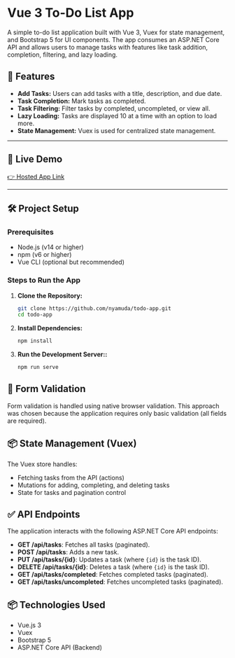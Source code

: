 # Vue 3 To-Do List App

A simple to-do list application built with Vue 3, Vuex for state management, and Bootstrap 5 for UI components. The app consumes an ASP.NET Core API and allows users to manage tasks with features like task addition, completion, filtering, and lazy loading.

## 🎯 Features

- **Add Tasks:** Users can add tasks with a title, description, and due date.
- **Task Completion:** Mark tasks as completed.
- **Task Filtering:** Filter tasks by completed, uncompleted, or view all.
- **Lazy Loading:** Tasks are displayed 10 at a time with an option to load more.
- **State Management:** Vuex is used for centralized state management.

---

## 🚀 Live Demo

[👉 Hosted App Link](https://prioritia.netlify.app)

---

## 🛠️ Project Setup

### Prerequisites

- Node.js (v14 or higher)
- npm (v6 or higher)
- Vue CLI (optional but recommended)

### Steps to Run the App

1. **Clone the Repository:**

   ```bash
   git clone https://github.com/nyamuda/todo-app.git
   cd todo-app
   ```

2. **Install Dependencies:**

   ```bash
   npm install
   ```

3. **Run the Development Server::**
   ```bash
   npm run serve
   ```

## 🧪 Form Validation

Form validation is handled using native browser validation. This approach was chosen because the application requires only basic validation (all fields are required).

## 📦 State Management (Vuex)

The Vuex store handles:

- Fetching tasks from the API (actions)
- Mutations for adding, completing, and deleting tasks
- State for tasks and pagination control

## ✅ API Endpoints

The application interacts with the following ASP.NET Core API endpoints:

- **GET /api/tasks**: Fetches all tasks (paginated).
- **POST /api/tasks**: Adds a new task.
- **PUT /api/tasks/{id}**: Updates a task (where `{id}` is the task ID).
- **DELETE /api/tasks/{id}**: Deletes a task (where `{id}` is the task ID).
- **GET /api/tasks/completed**: Fetches completed tasks (paginated).
- **GET /api/tasks/uncompleted**: Fetches uncompleted tasks (paginated).

## 📦 Technologies Used

- Vue.js 3
- Vuex
- Bootstrap 5
- ASP.NET Core API (Backend)
